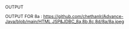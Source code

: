 OUTPUT 


OUTPUT FOR 8a : https://github.com/chethanlr/Advance-Java/blob/main/HTML,JSP&JDBC_8a,8b,8c,8d/8a/8a.jpeg

